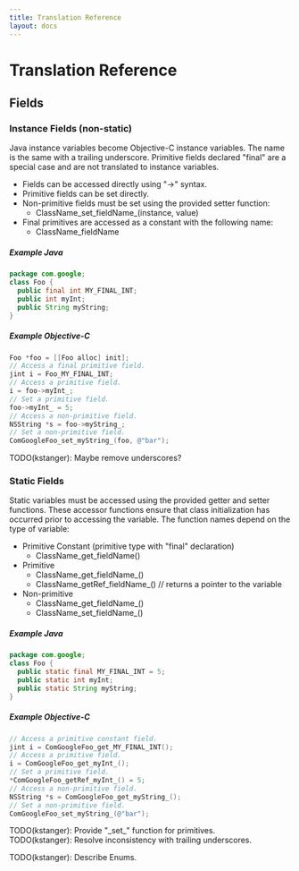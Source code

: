 ```yaml
---
title: Translation Reference
layout: docs
---
```


# Translation Reference

## Fields

### Instance Fields (non-static)
Java instance variables become Objective-C instance variables. The name is the same with a trailing underscore. Primitive fields declared "final" are a special case and are not translated to instance variables.
* Fields can be accessed directly using "->" syntax.
* Primitive fields can be set directly.
* Non-primitive fields must be set using the provided setter function:
  * ClassName_set_fieldName_(instance, value)
* Final primitives are accessed as a constant with the following name:
  * ClassName_fieldName

##### Example Java
```java
package com.google;
class Foo {
  public final int MY_FINAL_INT;
  public int myInt;
  public String myString;
}
```
##### Example Objective-C
```objective-c
Foo *foo = [[Foo alloc] init];
// Access a final primitive field.
jint i = Foo_MY_FINAL_INT;
// Access a primitive field.
i = foo->myInt_;
// Set a primitive field.
foo->myInt_ = 5;
// Access a non-primitive field.
NSString *s = foo->myString_;
// Set a non-primitive field.
ComGoogleFoo_set_myString_(foo, @"bar");
```
TODO(kstanger): Maybe remove underscores?

### Static Fields
Static variables must be accessed using the provided getter and setter functions.
These accessor functions ensure that class initialization has occurred prior to accessing the variable.
The function names depend on the type of variable:
* Primitive Constant (primitive type with "final" declaration)
  * ClassName_get_fieldName()
* Primitive
  * ClassName_get_fieldName_()
  * ClassName_getRef_fieldName_() // returns a pointer to the variable
* Non-primitive
  * ClassName_get_fieldName_()
  * ClassName_set_fieldName_()
  
##### Example Java
```java
package com.google;
class Foo {
  public static final MY_FINAL_INT = 5;
  public static int myInt;
  public static String myString;
}
```
##### Example Objective-C
```objective-c
// Access a primitive constant field.
jint i = ComGoogleFoo_get_MY_FINAL_INT();
// Access a primitive field.
i = ComGoogleFoo_get_myInt_();
// Set a primitive field.
*ComGoogleFoo_getRef_myInt_() = 5;
// Access a non-primitive field.
NSString *s = ComGoogleFoo_get_myString_();
// Set a non-primitive field.
ComGoogleFoo_set_myString_(@"bar");
```
TODO(kstanger): Provide "\_set\_" function for primitives.  
TODO(kstanger): Resolve inconsistency with trailing underscores.

TODO(kstanger): Describe Enums.
